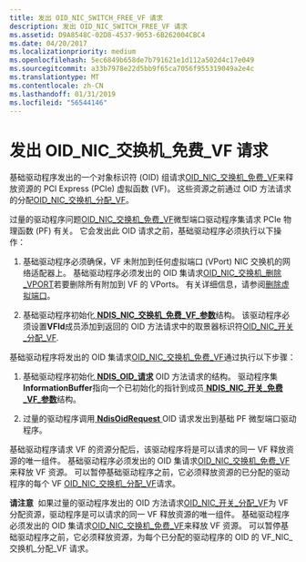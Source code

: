 ```yaml
---
title: 发出 OID_NIC_SWITCH_FREE_VF 请求
description: 发出 OID_NIC_SWITCH_FREE_VF 请求
ms.assetid: D9A8548C-02D8-4537-9053-6B262004CBC4
ms.date: 04/20/2017
ms.localizationpriority: medium
ms.openlocfilehash: 5ec6849b658de7b791621e1d112a502d4c17e049
ms.sourcegitcommit: a33b7978e22d5bb9f65ca7056f955319049a2e4c
ms.translationtype: MT
ms.contentlocale: zh-CN
ms.lasthandoff: 01/31/2019
ms.locfileid: "56544146"
---
```

# <a name="issuing-oidnicswitchfreevf-requests"></a>发出 OID\_NIC\_交换机\_免费\_VF 请求


基础驱动程序发出的一个对象标识符 (OID) 组请求[OID\_NIC\_交换机\_免费\_VF](https://msdn.microsoft.com/library/windows/hardware/hh451822)来释放资源的 PCI Express (PCIe) 虚拟函数 (VF)。 这些资源之前通过 OID 方法请求的分配[OID\_NIC\_交换机\_分配\_VF](https://msdn.microsoft.com/library/windows/hardware/hh451814)。

过量的驱动程序问题[OID\_NIC\_交换机\_免费\_VF](https://msdn.microsoft.com/library/windows/hardware/hh451822)微型端口驱动程序集请求 PCIe 物理函数 (PF) 有关。 它会发出此 OID 请求之前，基础驱动程序必须执行以下操作：

1.  基础驱动程序必须确保，VF 未附加到任何虚拟端口 (VPort) NIC 交换机的网络适配器上。 基础驱动程序必须发出的 OID 集请求[OID\_NIC\_交换机\_删除\_VPORT](https://msdn.microsoft.com/library/windows/hardware/hh451818)若要删除所有附加到 VF 的 VPorts。 有关详细信息，请参阅[删除虚拟端口](deleting-a-virtual-port.md)。

2.  基础驱动程序初始化[ **NDIS\_NIC\_交换机\_免费\_VF\_参数**](https://msdn.microsoft.com/library/windows/hardware/hh451579)结构。 该驱动程序必须设置**VFId**成员添加到返回的 OID 方法请求中的取景器标识符[OID\_NIC\_开关\_分配\_VF](https://msdn.microsoft.com/library/windows/hardware/hh451814).

基础驱动程序将发出的 OID 集请求[OID\_NIC\_交换机\_免费\_VF](https://msdn.microsoft.com/library/windows/hardware/hh451822)通过执行以下步骤：

1.  基础驱动程序初始化[ **NDIS\_OID\_请求**](https://msdn.microsoft.com/library/windows/hardware/ff566710) OID 方法请求的结构。 驱动程序集**InformationBuffer**指向一个已初始化的指针到成员[ **NDIS\_NIC\_开关\_免费\_VF\_参数**](https://msdn.microsoft.com/library/windows/hardware/hh451579)结构。

2.  过量的驱动程序调用[ **NdisOidRequest** ](https://msdn.microsoft.com/library/windows/hardware/ff563710) OID 请求发出到基础 PF 微型端口驱动程序。

基础驱动程序请求 VF 的资源分配后，该驱动程序将是可以请求的同一 VF 释放资源的唯一组件。 基础驱动程序必须发出的 OID 集请求[OID\_NIC\_交换机\_免费\_VF](https://msdn.microsoft.com/library/windows/hardware/hh451822)来释放 VF 资源。 可以暂停基础驱动程序之前，它必须释放资源的已分配的驱动程序的每个 VF [OID\_NIC\_交换机\_分配\_VF](https://msdn.microsoft.com/library/windows/hardware/hh451814)请求。

**请注意**  如果过量的驱动程序发出的 OID 方法请求[OID\_NIC\_开关\_分配\_VF](https://msdn.microsoft.com/library/windows/hardware/hh451814)为 VF 分配资源，驱动程序是可以请求的同一 VF 释放资源的唯一组件。 基础驱动程序必须发出的 OID 集请求[OID\_NIC\_交换机\_免费\_VF](https://msdn.microsoft.com/library/windows/hardware/hh451822)来释放 VF 资源。 可以暂停基础驱动程序之前，它必须释放资源，为每个已分配的驱动程序的 OID 的 VF\_NIC\_交换机\_分配\_VF 请求。

 

 

 





